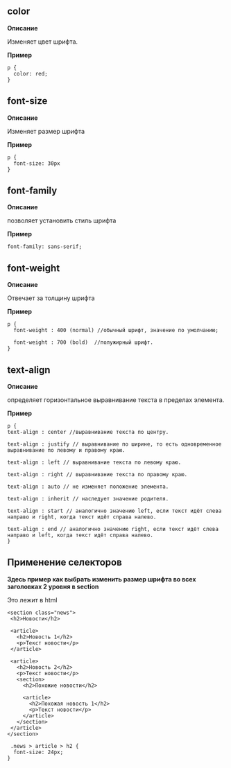 ## color
**Описание**

Изменяет цвет шрифта.

**Пример**
```
p {
  color: red;
}
```
## font-size 
**Описание**

Изменяет размер шрифта

**Пример**

```
p {
  font-size: 30px
}
```

## font-family
**Описание**

позволяет установить стиль шрифта 

**Пример**

```font-family: sans-serif;```

## font-weight
**Описание**

Отвечает за толщину шрифта

**Пример**
```
p {
  font-weight : 400 (normal) //обычный шрифт, значение по умолчанию;

  font-weight : 700 (bold)  //полужирный шрифт.
}
```
## text-align 
**Описание**

определяет горизонтальное выравнивание текста в пределах элемента.

**Пример**
```
p {
text-align : center //выравнивание текста по центру.

text-align : justify // выравнивание по ширине, то есть одновременное выравнивание по левому и правому краю.

text-align : left // выравнивание текста по левому краю.

text-align : right // выравнивание текста по правому краю.

text-align : auto // не изменяет положение элемента.

text-align : inherit // наследует значение родителя.

text-align : start // аналогично значению left, если текст идёт слева направо и right, когда текст идёт справа налево.

text-align : end // аналогично значению right, если текст идёт слева направо и left, когда текст идёт справа налево.
}
```

## Применение селекторов
 **Здесь пример как выбрать изменить размер шрифта во всех заголовках 2 уровня в section**

 Это лежит в html

 ```
 <section class="news">
  <h2>Новости</h2>

  <article>
    <h2>Новость 1</h2>
    <p>Текст новости</p>
  </article>

  <article>
    <h2>Новость 2</h2>
    <p>Текст новости</p>
    <section>
      <h2>Похожие новости</h2>

      <article>
        <h2>Похожая новость 1</h2>
        <p>Текст новости</p>
      </article>
    </section>
  </article>
</section>
```

```
 .news > article > h2 {
  font-size: 24px;
}

 ```